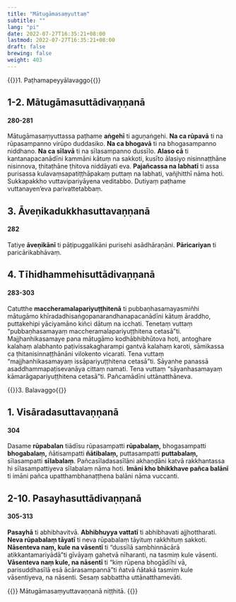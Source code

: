 ```yaml
---
title: "Mātugāmasaṃyuttaṃ"
subtitle: ""
lang: "pi"
date: 2022-07-27T16:35:21+08:00
lastmod: 2022-07-27T16:35:21+08:00
draft: false
brewing: false
weight: 403
---
```


{{<subtitle>}}1. Paṭhamapeyyālavaggo{{</subtitle>}}

## 1-2. Mātugāmasuttādivaṇṇanā

#### 280-281

Mātugāmasaṃyuttassa paṭhame **aṅgehī** ti aguṇaṅgehi. **Na ca rūpavā** ti na rūpasampanno virūpo duddasiko. **Na ca bhogavā** ti na bhogasampanno niddhano. **Na ca sīlavā** ti na sīlasampanno dussīlo. **Alaso cā** ti kantanapacanādīni kammāni kātuṃ na sakkoti, kusīto ālasiyo nisinnaṭṭhāne nisinnova, ṭhitaṭhāne ṭhitova niddāyati eva. **Pajañcassa na labhatī** ti assa purisassa kulavaṃsapatiṭṭhāpakaṃ puttaṃ na labhati, vañjhitthī nāma hoti. Sukkapakkho vuttavipariyāyena veditabbo. Dutiyaṃ paṭhame vuttanayen’eva parivattetabbaṃ.

## 3. Āveṇikadukkhasuttavaṇṇanā

#### 282

Tatiye **āveṇikānī** ti pāṭipuggalikāni purisehi asādhāraṇāni. **Pāricariyan** ti paricārikabhāvaṃ.

## 4. Tīhidhammehisuttādivaṇṇanā

#### 283-303

Catutthe **maccheramalapariyuṭṭhitenā** ti pubbaṇhasamayasmiñhi mātugāmo khīradadhisaṅgopanarandhanapacanādīni kātuṃ āraddho, puttakehipi yāciyamāno kiñci dātuṃ na icchati. Tenetaṃ vuttaṃ “pubbaṇhasamayaṃ maccheramalapariyuṭṭhitena cetasā”ti. Majjhanhikasamaye pana mātugāmo kodhābhibhūtova hoti, antoghare kalahaṃ alabhanto paṭivissakagharampi gantvā kalahaṃ karoti, sāmikassa ca ṭhitanisinnaṭṭhānāni vilokento vicarati. Tena vuttaṃ “majjhanhikasamayaṃ issāpariyuṭṭhitena cetasā”ti. Sāyanhe panassā asaddhammapaṭisevanāya cittaṃ namati. Tena vuttaṃ “sāyanhasamayaṃ kāmarāgapariyuṭṭhitena cetasā”ti. Pañcamādīni uttānatthāneva.

{{<subtitle>}}3. Balavaggo{{</subtitle>}}

## 1. Visāradasuttavaṇṇanā

#### 304

Dasame **rūpabalan** tiādīsu rūpasampatti **rūpabalaṃ,** bhogasampatti **bhogabalaṃ,** ñātisampatti **ñātibalaṃ,** puttasampatti **puttabalaṃ,** sīlasampatti **sīlabalaṃ**. Pañcasīladasasīlāni akhaṇḍāni katvā rakkhantassa hi sīlasampattiyeva sīlabalaṃ nāma hoti. **Imāni kho bhikkhave pañca balānī** ti imāni pañca upatthambhanaṭṭhena balāni nāma vuccanti.

## 2-10. Pasayhasuttādivaṇṇanā

#### 305-313

**Pasayhā** ti abhibhavitvā. **Abhibhuyya vattatī** ti abhibhavati ajjhottharati. **Neva rūpabalaṃ tāyatī** ti neva rūpabalaṃ tāyituṃ rakkhituṃ sakkoti. **Nāsenteva naṃ, kule na vāsentī** ti “dussīlā saṃbhinnācārā atikkantamariyādā”ti gīvāyaṃ gahetvā nīharanti, na tasmiṃ kule vāsenti. **Vāsenteva naṃ kule, na nāsentī** ti “kiṃ rūpena bhogādīhi vā, parisuddhasīlā esā ācārasampannā”ti ñatvā ñātakā tasmiṃ kule vāsentiyeva, na nāsenti. Sesaṃ sabbattha uttānatthamevāti.

{{<eof>}}
    Mātugāmasaṃyuttavaṇṇanā niṭṭhitā.
{{</eof>}}